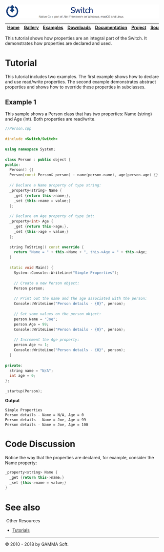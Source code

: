 ![Switch Header](Pictures/SwitchNativeC++port.png)

| [Home](Home.md) | [Gallery](Gallery.md) | [Examples](Examples.md) | [Downloads](Downloads.md) | [Documentation](Documentation.md) | [Project](https://sourceforge.net/projects/switchpro) | [Source](https://github.com/gammasoft71/switch) | [License](License.md) | [Contact](Contact.md) | [GAMMA Soft](https://gammasoft71.wixsite.com/gammasoft) |
|-----------------|-----------------------|-------------------------|-------------------------|-----------------------------------|-------------------------------------------------------|-------------------------------------------------|-----------------------|-----------------------|---------------------------------------------------------|

This tutorial shows how properties are an integral part of the Switch. It demonstrates how properties are declared and used.

# Tutorial

This tutorial includes two examples. The first example shows how to declare and use read/write properties. The second example demonstrates abstract properties and shows how to override these properties in subclasses.

## Example 1

This sample shows a Person class that has two properties: Name (string) and Age (int). Both properties are read/write.

```c++
//Person.cpp
 
#include <Switch/Switch>
 
using namespace System;
 
class Person : public object {
public:
  Person() {}
  Person(const Person& person) : name(person.name), age(person.age) {}
  
  // Declare a Name property of type string:
  _property<string> Name {
    _get {return this->name;},
    _set {this->name = value;}
  };
  
  // Declare an Age property of type int:
  _property<int> Age {
    _get {return this->age;},
    _set {this->age = value;}
  };
  
  string ToString() const override {
    return "Name = " + this->Name + ", this->Age = " + this->Age;
  }
  
  static void Main() {
    System::Console::WriteLine("Simple Properties");
    
    // Create a new Person object:
    Person person;
    
    // Print out the name and the age associated with the person:
    Console::WriteLine("Person details - {0}", person);
    
    // Set some values on the person object:
    person.Name = "Joe";
    person.Age = 99;
    Console::WriteLine("Person details - {0}", person);
    
    // Increment the Age property:
    person.Age += 1;
    Console::WriteLine("Person details - {0}", person);
  }
  
private:
  string name = "N/A";
  int age = 0;
};
 
_startup(Person);
```

**Output**

```
Simple Properties
Person details - Name = N/A, Age = 0
Person details - Name = Joe, Age = 99
Person details - Name = Joe, Age = 100
```

# Code Discussion

Notice the way that the properties are declared, for example, consider the Name property: 

```c++
_property<string> Name {
  _get {return this->name;}
  _set {this->name = value;}
}
```


# See also
​
Other Resources

* [Tutorials](Tutorials.md)

______________________________________________________________________________________________

© 2010 - 2018 by GAMMA Soft.
